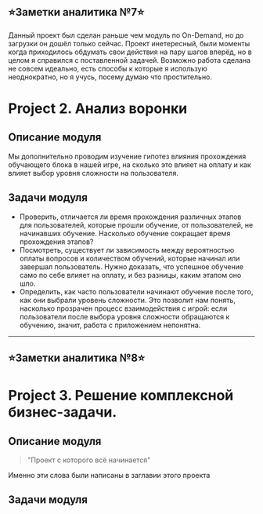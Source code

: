 ## ⭐Заметки аналитика №7⭐
Данный проект был сделан раньше чем модуль по On-Demand, но до загрузки он дошёл только сейчас. Проект инетересный, были моменты когда приходилось обдумать свои действия на пару шагов вперёд, но в целом я справился с поставленной задачей. Возможно работа сделана не совсем идеально, есть способы к которые я использую неоднократно, но я учусь, посему думаю что простительно.

# Project 2. Анализ воронки
## Описание модуля
Мы дополнительно проводим изучение гипотез влияния прохождения обучающего блока в нашей игре, на сколько это влияет на оплату и как влияет выбор уровня сложности на пользователя.


## Задачи модуля
- Проверить, отличается ли время прохождения различных этапов для пользователей, которые прошли обучение, от пользователей, не начинавших обучение. Насколько обучение сокращает время прохождения этапов?
- Посмотреть, существует ли зависимость между вероятностью оплаты вопросов и количеством обучений, которые начинал или завершал пользователь. Нужно доказать, что успешное обучение само по себе влияет на оплату, и без разницы, каким этапом оно шло.
- Определить, как часто пользователи начинают обучение после того, как они выбрали уровень сложности. Это позволит нам понять, насколько прозрачен процесс взаимодействия с игрой: если пользователи после выбора уровня сложности обращаются к обучению, значит, работа с приложением непонятна.

* * * * *

## ⭐Заметки аналитика №8⭐


# Project 3. Решение комплексной бизнес-задачи.
## Описание модуля
> "Проект с которого всё начинается"  
 
Именно эти слова были написаны в заглавии этого проекта


## Задачи модуля
